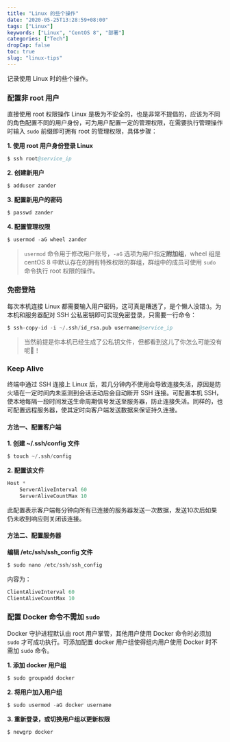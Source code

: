 ```yaml
---
title: "Linux 的些个操作"
date: "2020-05-25T13:28:59+08:00"
tags: ["Linux"]
keywords: ["Linux", "CentOS 8", "部署"]
categories: ["Tech"]
dropCap: false
toc: true
slug: "linux-tips"
---
```


记录使用 Linux 时的些个操作。

### 配置非 root 用户
直接使用 root 权限操作 Linux 是极为不安全的，也是非常不提倡的，应该为不同的角色配置不同的用户身份，可为用户配置一定的管理权限，在需要执行管理操作时输入 `sudo` 前缀即可拥有 root 的管理权限，具体步骤：

**1. 使用 root 用户身份登录 Linux**

```s
$ ssh root@service_ip
```

**2. 创建新用户**

```s
$ adduser zander
```

**3. 配置新用户的密码**

```s
$ passwd zander
```

**4. 配置管理权限**

```s
$ usermod -aG wheel zander
```

> `usermod` 命令用于修改用户账号，`-aG` 选项为用户指定**附加组**，wheel 组是 centOS 8 中默认存在的拥有特殊权限的群组，群组中的成员可使用 `sudo` 命令执行 root 权限的操作。

### 免密登陆
每次本机连接 Linux 都需要输入用户密码，这可真是糟透了，是个懒人没错:)。为本机和服务器配对 SSH 公私密钥即可实现免密登录，只需要一行命令：

```s
$ ssh-copy-id -i ~/.ssh/id_rsa.pub username@service_ip
```

> 当然前提是你本机已经生成了公私钥文件，但都看到这儿了你怎么可能没有呢🤨！

### Keep Alive
终端中通过 SSH 连接上 Linux 后，若几分钟内不使用会导致连接失活，原因是防火墙在一定时间内未监测到会话活动后会自动断开 SSH 连接。可配置本机 SSH，使本地每隔一段时间发送生命周期信号发送至服务器，防止连接失活。同样的，也可配置远程服务器，使其定时向客户端发送数据来保证持久连接。

#### 方法一、配置客户端
**1. 创建 ~/.ssh/config 文件**

```s
$ touch ~/.ssh/config
```

**2. 配置该文件**

```py
Host *
    ServerAliveInterval 60
    ServerAliveCountMax 10
```

此配置表示客户端每分钟向所有已连接的服务器发送一次数据，发送10次后如果仍未收到响应则关闭该连接。

#### 方法二、配置服务器
**编辑 /etc/ssh/ssh_config 文件**

```s
$ sudo nano /etc/ssh/ssh_config
```

内容为：

```py
ClientAliveInterval 60
ClientAliveCountMax 10
```
### 配置 Docker 命令不需加 `sudo`
Docker 守护进程默认由 root 用户掌管，其他用户使用 Docker 命令时必须加 `sudo` 才可成功执行。可添加配置 docker 用户组使得组内用户使用 Docker 时不需加 `sudo` 命令。

**1. 添加 docker 用户组**

```s
$ sudo groupadd docker
```

**2. 将用户加入用户组**

```s
$ sudo usermod -aG docker username
```

**3. 重新登录，或切换用户组以更新权限**

```s
$ newgrp docker
```